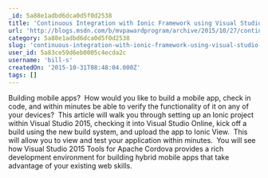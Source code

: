 ```yaml
---
_id: 5a88e1adbd6dca0d5f0d2538
title: 'Continuous Integration with Ionic Framework using Visual Studio Online – From Check In to Device'
url: 'http://blogs.msdn.com/b/mvpawardprogram/archive/2015/10/27/continuous-integration-with-ionic-framework-using-visual-studio-online-from-check-in-to-device.aspx'
category: 5a88e1adbd6dca0d5f0d2538
slug: 'continuous-integration-with-ionic-framework-using-visual-studio-online-from-check-in-to-device'
user_id: 5a83ce59d6eb0005c4ecda2c
username: 'bill-s'
createdOn: '2015-10-31T08:48:04.000Z'
tags: []
---
```


Building mobile apps?  How would you like to build a mobile app, check in code, and within minutes be able to verify the functionality of it on any of your devices?  This article will walk you through setting up an Ionic project within Visual Studio 2015, checking it into Visual Studio Online, kick off a build using the new build system, and upload the app to Ionic View.  This will allow you to view and test your application within minutes.  You will see how Visual Studio 2015 Tools for Apache Cordova provides a rich development environment for building hybrid mobile apps that take advantage of your existing web skills.
